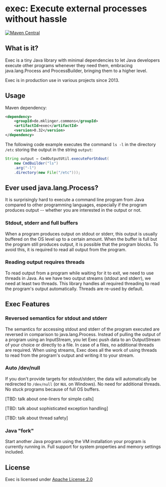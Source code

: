 exec: Execute external processes without hassle
====

[![Maven Central](https://img.shields.io/maven-central/v/de.mklinger.commons/exec.svg)](http://search.maven.org/#search%7Cgav%7C1%7Cg%3A%22de.mklinger.commons%22%20AND%20a%3A%22exec%22)


What is it?
--

Exec is a tiny Java library with minimal dependencies to let Java
developers execute other programs whenever they need them, embracing
java.lang.Process and ProcessBuilder, bringing them to a higher level.

Exec is in production use in various projects since 2013.


Usage
--

Maven dependency:

```xml
<dependency>
    <groupId>de.mklinger.commons</groupId>
    <artifactId>exec</artifactId>
    <version>0.32</version>
</dependency>
```

The following code example executes the command ```ls -l``` in the directory
```/etc``` storing the output in the string ```output```:

```java
String output = CmdOutputUtil.executeForStdout(
    new CmdBuilder("ls")
    .arg("-l")
    .directory(new File("/etc")));
```


Ever used java.lang.Process? 
--

It is surprisingly hard to execute a command line program from Java compared
to other programming languages, especially if the program produces output --
whether you are interested in the output or not.

### Stdout, stderr and full buffers

When a program produces output on stdout or stderr, this output is usually
buffered on the OS level up to a certain amount. When the buffer is full
but the program still produces output, it is possible that the program blocks.
To avoid this, it is required to read all output from the program.

### Reading output requires threads

To read output from a program while waiting for it to exit, we need to use
threads in Java. As we have two output streams (stdout and stderr), we need
at least two threads. This library handles all required threading to read
the program's output automatically. Threads are re-used by default.


Exec Features
--

### Reversed semantics for stdout and stderr

The semantics for accessing stdout and stderr of the program executed are 
reversed in comparison to java.lang.Process. Instead of pulling the output
of a program using an InputStream, you let Exec push data to an OutputStream
of your choice or directly to a file. In case of a files, no additional 
threads are required. When using streams, Exec does all the work of using 
threads to read from the program's output and writing it to your stream.

### Auto /dev/null

If you don't provide targets for stdout/stderr, the data will automatically
be redirected to ```/dev/null``` (or ```NUL``` on Windows). No need for
additional threads. No stuck programs because of full OS buffers.

[TBD: talk about one-liners for simple calls]

[TBD: talk about sophisticated exception handling]

[TBD: talk about thread safety]

### Java "fork"

Start another Java program using the VM installation your program is 
currently running in. Full support for system properties and memory settings
included.


License
--

Exec is licensed under [Apache License 2.0](https://www.apache.org/licenses/LICENSE-2.0)
